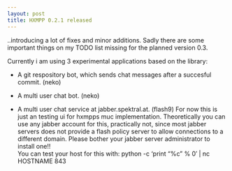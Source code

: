 ```yaml
---
layout: post
title: HXMPP 0.2.1 released
---
```

..introducing a lot of fixes and minor additions.
Sadly there are some important things on my TODO list missing for the planned version 0.3.

Currently i am using 3 experimental applications based on the library:

* A git respository bot, which sends chat messages after a succesful commit. (neko)

* A multi user chat bot. (neko)

* A multi user chat service at jabber.spektral.at. (flash9)
For now this is just an testing ui for hxmpps muc implementation. Theoretically you can use any jabber account for this, practically not, since most jabber servers does not provide a flash policy server to allow connections to a different domain.
Please bother your jabber server administrator to install one!!  
You can test your host for this with:
python -c ‘print “<policy-file-request/>%c” % 0′ | nc HOSTNAME 843
